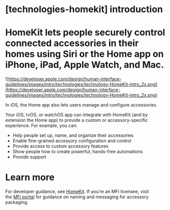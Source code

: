 # **[technologies-homekit] introduction**

# HomeKit lets people securely control connected accessories in their homes using Siri or the Home app on iPhone, iPad, Apple Watch, and Mac.

![https://developer.apple.com/design/human-interface-guidelines/images/intro/technologies/technology-HomeKit-intro_2x.png](https://developer.apple.com/design/human-interface-guidelines/images/intro/technologies/technology-HomeKit-intro_2x.png)

In iOS, the Home app also lets users manage and configure accessories.

Your iOS, tvOS, or watchOS app can integrate with HomeKit (and by extension the Home app) to provide a custom or accessory-specific experience. For example, you can:

- Help people set up, name, and organize their accessories
- Enable fine-grained accessory configuration and control
- Provide access to custom accessory features
- Show people how to create powerful, hands-free automations
- Provide support

# **Learn more**

For developer guidance, see [HomeKit](https://developer.apple.com/documentation/homekit). If you’re an MFi licensee, visit the [MFi portal](https://mfi.apple.com/) for guidance on naming and messaging for accessory packaging.